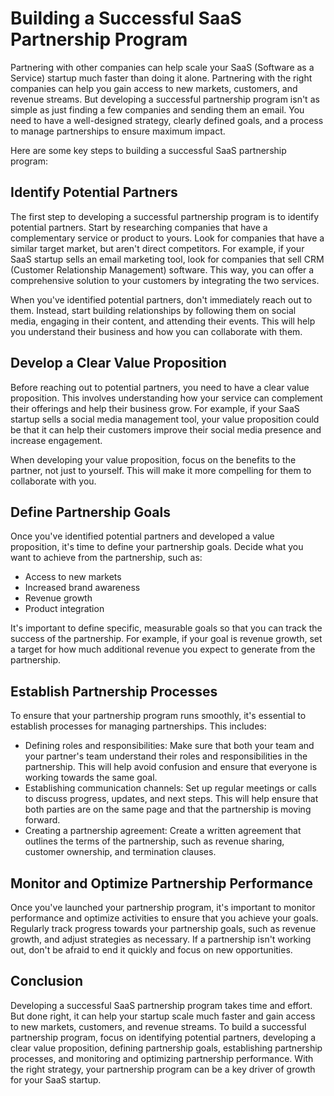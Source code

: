 # Building a Successful SaaS Partnership Program

Partnering with other companies can help scale your SaaS (Software as a Service) startup much faster than doing it alone. Partnering with the right companies can help you gain access to new markets, customers, and revenue streams. But developing a successful partnership program isn't as simple as just finding a few companies and sending them an email. You need to have a well-designed strategy, clearly defined goals, and a process to manage partnerships to ensure maximum impact.

Here are some key steps to building a successful SaaS partnership program:

## Identify Potential Partners

The first step to developing a successful partnership program is to identify potential partners. Start by researching companies that have a complementary service or product to yours. Look for companies that have a similar target market, but aren't direct competitors. For example, if your SaaS startup sells an email marketing tool, look for companies that sell CRM (Customer Relationship Management) software. This way, you can offer a comprehensive solution to your customers by integrating the two services.

When you've identified potential partners, don't immediately reach out to them. Instead, start building relationships by following them on social media, engaging in their content, and attending their events. This will help you understand their business and how you can collaborate with them.

## Develop a Clear Value Proposition

Before reaching out to potential partners, you need to have a clear value proposition. This involves understanding how your service can complement their offerings and help their business grow. For example, if your SaaS startup sells a social media management tool, your value proposition could be that it can help their customers improve their social media presence and increase engagement.

When developing your value proposition, focus on the benefits to the partner, not just to yourself. This will make it more compelling for them to collaborate with you.

## Define Partnership Goals

Once you've identified potential partners and developed a value proposition, it's time to define your partnership goals. Decide what you want to achieve from the partnership, such as:

- Access to new markets
- Increased brand awareness
- Revenue growth
- Product integration

It's important to define specific, measurable goals so that you can track the success of the partnership. For example, if your goal is revenue growth, set a target for how much additional revenue you expect to generate from the partnership.

## Establish Partnership Processes

To ensure that your partnership program runs smoothly, it's essential to establish processes for managing partnerships. This includes:

- Defining roles and responsibilities: Make sure that both your team and your partner's team understand their roles and responsibilities in the partnership. This will help avoid confusion and ensure that everyone is working towards the same goal.
- Establishing communication channels: Set up regular meetings or calls to discuss progress, updates, and next steps. This will help ensure that both parties are on the same page and that the partnership is moving forward.
- Creating a partnership agreement: Create a written agreement that outlines the terms of the partnership, such as revenue sharing, customer ownership, and termination clauses.

## Monitor and Optimize Partnership Performance

Once you've launched your partnership program, it's important to monitor performance and optimize activities to ensure that you achieve your goals. Regularly track progress towards your partnership goals, such as revenue growth, and adjust strategies as necessary. If a partnership isn't working out, don't be afraid to end it quickly and focus on new opportunities.

## Conclusion

Developing a successful SaaS partnership program takes time and effort. But done right, it can help your startup scale much faster and gain access to new markets, customers, and revenue streams. To build a successful partnership program, focus on identifying potential partners, developing a clear value proposition, defining partnership goals, establishing partnership processes, and monitoring and optimizing partnership performance. With the right strategy, your partnership program can be a key driver of growth for your SaaS startup.